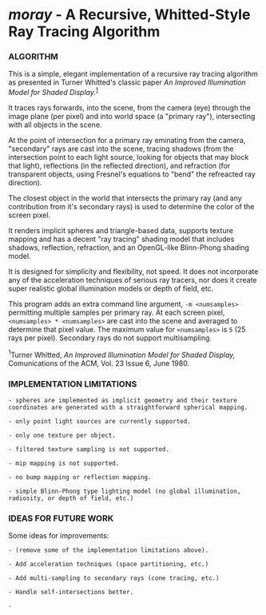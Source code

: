 
# _moray_ - A Recursive, Whitted-Style Ray Tracing Algorithm

### ALGORITHM

This is a simple, elegant implementation of a recursive ray tracing algorithm
as presented in Turner Whitted's classic paper 
_An Improved Illumination Model for Shaded Display._<sup>[1](#whittedref)</sup> 

It traces rays forwards, into the scene, from the camera (eye) through the image plane (per pixel)
and into world space (a "primary ray"), intersecting with all objects in the scene.

At the point of intersection for a primary ray eminating from the camera, "secondary" rays
are cast into the scene, tracing shadows (from the intersection point to each light source, looking
for objects that may block that light), reflections (in the reflected direction), and refraction
(for transparent objects, using Fresnel's equations to "bend" the refreacted ray direction).

The closest object in the world that intersects the primary ray (and any contribution from it's
secondary rays) is used to determine the color of the screen pixel.

It renders implicit spheres and triangle-based data, supports texture mapping
and has a decent "ray tracing" shading model that includes shadows, reflection, refraction,
and an OpenGL-like Blinn-Phong shading model.

It is designed for simplicity and flexibility, not speed. It does not incorporate any
of the acceleration techniques of serious ray tracers, nor does it create super
realistic global illumination models or depth of field, etc. 

This program adds an extra command line argument, `-m <numsamples>` permitting
multiple samples per primary ray. At each screen pixel, `<numsamples> * <numsamples>` are
cast into the scene and averaged to determine that pixel value. The maximum value
for `<numsamples>` is `5` (25 rays per pixel).  Secondary rays do not support
multisampling.

<a name="whittedref"><sup>1</sup></a>Turner Whitted, _An Improved Illumination Model for 
Shaded Display,_ Comunications of the ACM, Vol. 23 Issue 6, June 1980.

### IMPLEMENTATION LIMITATIONS

    - spheres are implemented as implicit geometry and their texture coordinates are generated with a straightforward spherical mapping.

    - only point light sources are currently supported.

    - only one texture per object.

    - filtered texture sampling is not supported.

    - mip mapping is not supported.

    - no bump mapping or reflection mapping.

    - simple Blinn-Phong type lighting model (no global illumination, radiosity, or depth of field, etc.)


### IDEAS FOR FUTURE WORK

Some ideas for improvements:

    - (remove some of the implementation limitations above).

    - Add acceleration techniques (space partitioning, etc.)

    - Add multi-sampling to secondary rays (cone tracing, etc.)

    - Handle self-intersections better.

    - 

